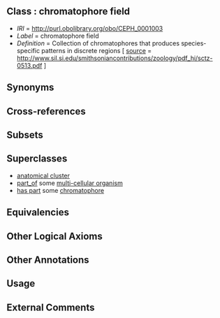 
## Class : chromatophore field

 * *IRI* = http://purl.obolibrary.org/obo/CEPH_0001003
 * *Label* = chromatophore field
 * *Definition* = Collection of chromatophores that produces species-specific patterns in discrete regions [ [source](../../ce/source.md) = http://www.sil.si.edu/smithsoniancontributions/zoology/pdf_hi/sctz-0513.pdf ]

## Synonyms


## Cross-references


## Subsets


## Superclasses

 * [anatomical cluster](../../UBERON/77/UBERON_0000477.md)
 * [part_of](../../BFO/50/BFO_0000050.md) some [multi-cellular organism](../../UBERON/68/UBERON_0000468.md)
 * [has part](../../BFO/51/BFO_0000051.md) some [chromatophore](../../CEPH/61/CEPH_0000061.md)

## Equivalencies


## Other Logical Axioms


## Other Annotations


## Usage


## External Comments

